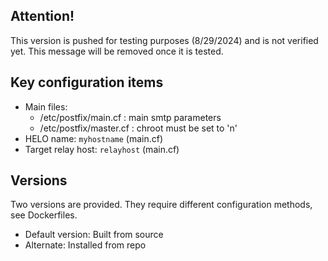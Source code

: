 ## Attention!

This version is pushed for testing purposes (8/29/2024) and is not verified yet.  This message will be removed once it is tested.

## Key configuration items

- Main files:
  - /etc/postfix/main.cf : main smtp parameters
  - /etc/postfix/master.cf : chroot must be set to 'n'
- HELO name: `myhostname` (main.cf)
- Target relay host: `relayhost` (main.cf)

## Versions

Two versions are provided.  They require different configuration methods, see Dockerfiles.
- Default version: Built from source
- Alternate: Installed from repo
